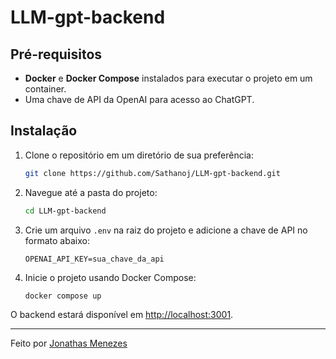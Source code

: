 # LLM-gpt-backend

## Pré-requisitos

- **Docker** e **Docker Compose** instalados para executar o projeto em um container.
- Uma chave de API da OpenAI para acesso ao ChatGPT.

## Instalação

1. Clone o repositório em um diretório de sua preferência:
    ```bash
    git clone https://github.com/Sathanoj/LLM-gpt-backend.git
    ```

2. Navegue até a pasta do projeto:
    ```bash
    cd LLM-gpt-backend
    ```
    
3. Crie um arquivo `.env` na raiz do projeto e adicione a chave de API no formato abaixo:
    ```env
    OPENAI_API_KEY=sua_chave_da_api
    ```

4. Inicie o projeto usando Docker Compose:
    ```bash
    docker compose up
    ```

O backend estará disponível em [http://localhost:3001](http://localhost:3001).

---

Feito por [Jonathas Menezes](https://github.com/Sathanoj)
